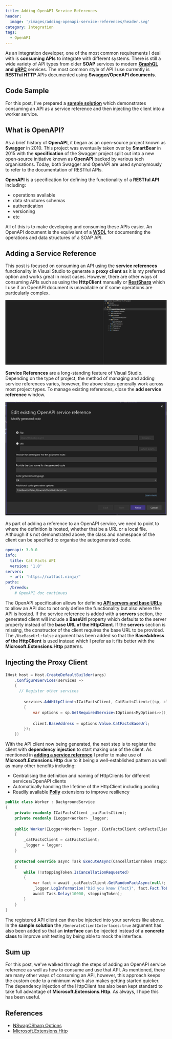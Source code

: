 ```yaml
---
title: Adding OpenAPI Service References
header:
  image: '/images/adding-openapi-service-references/header.svg'
category: Integration
tags:
  - OpenAPI
---
```


As an integration developer, one of the most common requirements I deal with is **consuming APIs** to integrate with different systems. There is still a wide variety of API types from older **SOAP** services to modern **[GraphQL](https://graphql.org/) and [gRPC](https://grpc.io/)** services. The most common style of API I use currently is **RESTful HTTP** APIs documented using **Swagger/OpenAPI documents**.

## Code Sample

For this post, I've prepared a **[sample solution](https://github.com/milkyware/blog-integrating-with-flat-files)** which demonstrates consuming an API as a service reference and then injecting the client into a worker service.

## What is OpenAPI?

As a brief history of **OpenAPI**, it began as an open-source project known as **Swagger** in 2010. This project was eventually taken over by **SmartBear** in 2015 with the **specification** of the Swagger project split out into a new open-source initiative known as **OpenAPI** backed by various tech organisations. Today, both Swagger and OpenAPI are used synonymously to refer to the documentation of RESTful APIs.

**OpenAPI** is a specification for defining the functionality of a **RESTful API** including:

- operations available
- data structures schemas
- authentication
- versioning
- etc

All of this is to make developing and consuming these APIs easier. An OpenAPI document is the equivalent of a **[WSDL](https://www.soapui.org/docs/soap-and-wsdl/working-with-wsdls/)** for documenting the operations and data structures of a SOAP API.

## Adding a Service Reference

This post is focused on consuming an API using the **service references** functionality in Visual Studio to generate a **proxy client** as it is my preferred option and works great in most cases. However, there are other ways of consuming APIs such as using the **HttpClient** manually or **[RestSharp](https://restsharp.dev/)** which I use if an OpenAPI document is unavailable or if some operations are particularly complex.

![image1](/images/adding-openapi-service-references/image1.gif)

**Service References** are a long-standing feature of Visual Studio. Depending on the type of project, the method of managing and adding service references varies, however, the above steps generally work across most project types. To manage existing references, close the **add service reference** window.

![image2](/images/adding-openapi-service-references/image2.png)

As part of adding a reference to an OpenAPI service, we need to point to where the definition is hosted, whether that be a URL or a local file. Although it's not demonstrated above, the class and namespace of the client can be specified to organise the autogenerated code.

``` yaml
openapi: 3.0.0
info:
  title: Cat Facts API
  version: '1.0'
servers: 
  - url: 'https://catfact.ninja/'
paths:
  /breeds:
    # OpenAPI doc continues
```

The OpenAPI specification allows for defining **[API servers and base URLs](https://swagger.io/docs/specification/api-host-and-base-path/)** to allow an API doc to not only define the functionality but also where the API is hosted. If the service reference is added with a **servers** section, the generated client will include a **BaseUrl** property which defaults to the server property instead of the **base URL of the HttpClient**. If the **servers** section is missing, the constructor of the client requires the base URL to be provided. The `/UseBaseUrl:false` argument has been added so that the **BaseAddress of the HttpClient** is used instead which I prefer as it fits better with the **Microsoft.Extensions.Http** patterns.

## Injecting the Proxy Client

``` cs
IHost host = Host.CreateDefaultBuilder(args)
    .ConfigureServices(services =>
    {
      // Register other services

        services.AddHttpClient<ICatFactsClient, CatFactsClient>((sp, client) =>
        {
            var options = sp.GetRequiredService<IOptions<MyOptions>>();

            client.BaseAddress = options.Value.CatFactsBaseUrl;
        });
    })
```

With the API client now being generated, the next step is to register the client with **dependency injection** to start making use of the client. As mentioned in **[adding a service reference](#adding-a-service-reference)** I prefer to make use of **Microsoft.Extensions.Http** due to it being a well-established pattern as well as many other benefits including:

- Centralising the definition and naming of HttpClients for different services/OpenAPI clients
- Automatically handling the lifetime of the HttpClient including pooling
- Readily available **[Polly](https://thepollyproject.azurewebsites.net/)** extensions to improve resiliency

``` csharp
public class Worker : BackgroundService
{
    private readonly ICatFactsClient _catFactsClient;
    private readonly ILogger<Worker> _logger;

    public Worker(ILogger<Worker> logger, ICatFactsClient catFactsClient)
    {
        _catFactsClient = catFactsClient;
        _logger = logger;
    }

    protected override async Task ExecuteAsync(CancellationToken stoppingToken)
    {
        while (!stoppingToken.IsCancellationRequested)
        {
            var fact = await _catFactsClient.GetRandomFactAsync(null);
            _logger.LogInformation("Did you know {fact}", fact.Fact.ToLower());
            await Task.Delay(10000, stoppingToken);
        }
    }
}
```

The registered API client can then be injected into your services like above. In the **sample solution** the `/GenerateClientInterfaces:true` argument has also been added so that an **interface** can be injected instead of a **concrete class** to improve unit testing by being able to mock the interface.

## Sum up

For this post, we've walked through the steps of adding an OpenAPI service reference as well as how to consume and use that API. As mentioned, there are many other ways of consuming an API, however, this approach keeps the custom code to a minimum which also makes getting started quicker. The dependency injection of the HttpClient has also been kept standard to take full advantage of **Microsoft.Extensions.Http**. As always, I hope this has been useful.

## References

- [NSwagCSharp Options](https://github.com/RicoSuter/NSwag/blob/3b2caca252317f769e6b473d87c28aabfd3b3e1e/src/NSwag.Commands/Commands/CodeGeneration/OpenApiToCSharpClientCommand.cs#L49)
- [Microsoft.Extensions.Http](https://learn.microsoft.com/en-us/dotnet/architecture/microservices/implement-resilient-applications/use-httpclientfactory-to-implement-resilient-http-requests)
